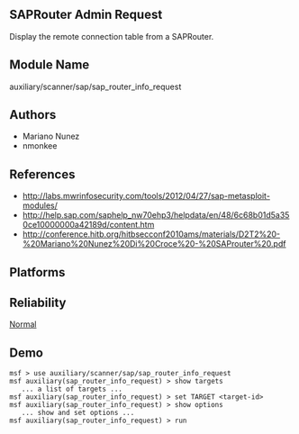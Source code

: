 ## SAPRouter Admin Request

Display the remote connection table from a SAPRouter.


## Module Name
auxiliary/scanner/sap/sap_router_info_request

## Authors
* Mariano Nunez
* nmonkee


## References
* http://labs.mwrinfosecurity.com/tools/2012/04/27/sap-metasploit-modules/
* http://help.sap.com/saphelp_nw70ehp3/helpdata/en/48/6c68b01d5a350ce10000000a42189d/content.htm
* http://conference.hitb.org/hitbsecconf2010ams/materials/D2T2%20-%20Mariano%20Nunez%20Di%20Croce%20-%20SAProuter%20.pdf




## Platforms


## Reliability
[Normal](https://github.com/rapid7/metasploit-framework/wiki/Exploit-Ranking)

## Demo

```
msf > use auxiliary/scanner/sap/sap_router_info_request
msf auxiliary(sap_router_info_request) > show targets
   ... a list of targets ...
msf auxiliary(sap_router_info_request) > set TARGET <target-id>
msf auxiliary(sap_router_info_request) > show options
   ... show and set options ...
msf auxiliary(sap_router_info_request) > run
```
    
    
